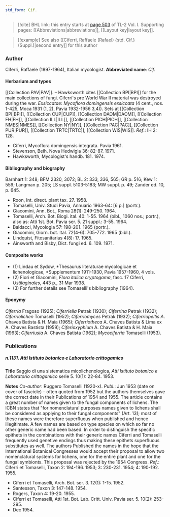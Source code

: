 ```yaml
---
std_form: Cif.
---
```


> [!cite] BHL link: this entry starts at [page 503](https://www.biodiversitylibrary.org/page/33120634) of TL-2 Vol. I.
> Supporting pages: [[Abbreviations|abbreviations]], [[Layout key|layout key]].

> [!example] See also [[Ciferri, Raffaele (Rafael) {std. Cif.} (Suppl.)|second entry]] for this author

### Author

Ciferri, Raffaele (1897-1964), Italian mycologist. 
**Abbreviated name**: *Cif.*

#### Herbarium and types

[[Collection PAV|PAV]]. – Hawksworth cites [[Collection BPI|BPI]] for the main collections of fungi. Ciferri's pre World War II material was destroyed during the war.
*Exsiccatae*: *Mycoflora domingensis exsiccata* (4 cent., nos. 1-425, Moca 1931 (1, 2), Pavia 1932-1956 3,4)). Sets at [[Collection BPI|BPI]], [[Collection CUP|CUP]], [[Collection DAOM|DAOM]], [[Collection FH|FH]], [[Collection ILL|ILL]], [[Collection PICH|PICH]], [[Collection NMES|NMES]], [[Collection NY|NY]], [[Collection PAC|PAC]], [[Collection PUR|PUR]], [[Collection TRTC|TRTC]], [[Collection WIS|WIS]].
*Ref*.: IH 2: 128.
- Ciferri, Mycoflora domingensis integrata. Pavia 1961.
- Stevenson, Beih. Nova Hedwigia 36: 82-87. 1971.
- Hawksworth, Mycologist's handb. 181. 1974.

#### Bibliography and biography

Barnhart 1: 348; BFM 2320, 3072; BL 2: 333, 336, 565; GR p. 516; Kew 1: 559; Langman p. 205; LS suppl. 5103-5183; MW suppl. p. 49; Zander ed. 10, p. 645.
- Roon, Int. direct. plant tax. 27. 1958.
- Tomaselli, Univ. Studi Pavia, Annuario 1963-64: \[6 p.\] (portr.).
- Giacomini, Ann. Bot., Roma 28(1): 249-250. 1964.
- Tomaselli, Arch. Bot. Biogi. ital. 40: 1-55. 1964 (bibl., 1060 nos.; portr.), also as: Atti 1st. Bot. Pavia ser. 5. 21 suppl.: 3-55. 1964.
- Baldacci, Mycologia 57: 198-201. 1965 (portr.).
- Giacomini, Giorn. bot. Ital. 72(4-6): 705-772. 1965 (bibl.).
- Lindquist, Fitosanitarias 4(8): 17. 1965.
- Ainsworth and Bisby, Dict. fungi ed. 6. 109. 1971.

#### Composite works

- (1) Lindau et Sydow, *Thesaurus literaturae mycologicae et lichenologicae, *Supplementum 1911-1930, Pavia 1957-1960, 4 vols.
- (2) Fiori et Giacomini, *Flora italica cryptogama*, fasc. 17 Ciferri, *Ustilaginales*, 443 p., 31 Mar 1938.
- (3) For further details see Tomaselli's bibliography (1964).

#### Eponymy

*Ciferria* Fragoso (1925); *Ciferriella* Petrak (1930); *Ciferrina* Petrak (1932); *Ciferriolichen* Tomaselli (1952); *Ciferriomyces* Petrak (1932); *Ciferriopeltis A*. Chaves Batista & H. Maia (1965); *Ciferriotheca* A. Chaves Batista & Lima ex A. Chaves Bastista (1959); *Ciferioxyphium* A. Chaves Batista & H. Maia (1963); *Ciferriusia* A. Chaves Batista (1962); *Mycociferria* Tomaselli (1953).

### Publications

##### n.1131. Atti Istituto botanico e Laboratorio crittogamico

**Title**
Saggio di una sistematica micolichenologica, *Atti Istituto botanico e Laboratorio crittogamico* serie 5. 10(1): 22-84. 1953.

**Notes**
*Co-author*: Ruggero Tomaselli (1920-x).
*Publ*.: Jun 1953 (date on cover of fascicle) – often quoted from 1952 but the authors themselves gave the correct date in their Publications of 1954 and 1955. The article contains a great number of names given to the fungal components of lichens. The ICBN states that "for nomenclatural purposes names given to lichens shall be considered as applying to their fungal components" (Art. 13); most of these names were therefore superfluous when published and hence illegitimate. A few names are based on type species on which so far no other generic name had been based. In order to distinguish the specific epithets in the combinations with their generic names Ciferri and Tomaselli frequently used genetive endings thus making these epithets superfluous substitutes as well. The authors Published the names in the hope that the International Botanical Congresses would accept their proposal to allow two nomenclatural systems for lichens, one for the entire plant and one for the fungal symbionts. This proposal was rejected by the 1954 Congress.
*Ref*.: Ciferri et Tomaselli, Taxon 2: 194-196. 1953; 3: 230-231. 1954; 4: 190-192. 1955.
- Ciferri et Tomaselli, Arch. Bot. ser. 3. 12(1): 1-15. 1952.
- Santesson, Taxon 3: 147-148. 1954.
- Rogers, Taxon 4: 19-20. 1955.
- Ciferri et Tomaselli, Atti 1st. Bot. Lab. Critt. Univ. Pavia ser. 5. 10(2): 253-295.
- Dec 1954.

